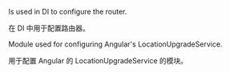 Is used in DI to configure the router.

在 DI 中用于配置路由器。

Module used for configuring Angular's LocationUpgradeService.

用于配置 Angular 的 LocationUpgradeService 的模块。